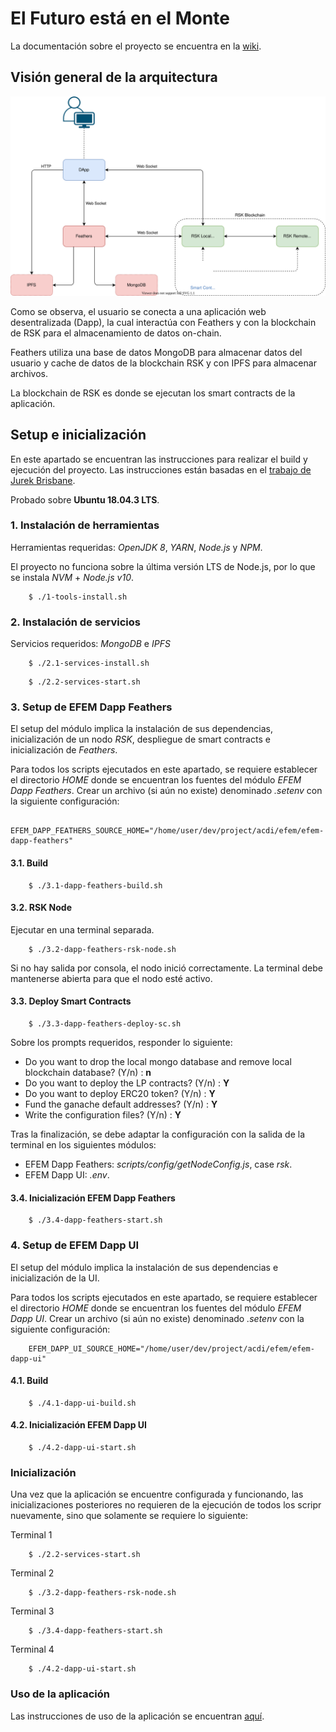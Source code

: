 # El Futuro está en el Monte

La documentación sobre el proyecto se encuentra en la [wiki](https://github.com/ACDI-Argentina/efem/wiki).

## Visión general de la arquitectura

![EFEM Arquitecture Overview](architecture-overview.svg)

Como se observa, el usuario se conecta a una aplicación web desentralizada (Dapp), la cual interactúa con Feathers y con la blockchain de RSK para el almacenamiento de datos on-chain.

Feathers utiliza una base de datos MongoDB para almacenar datos del usuario y cache de datos de la blockchain RSK y con IPFS para almacenar archivos.

La blockchain de RSK es donde se ejecutan los smart contracts de la aplicación.

## Setup e inicialización

En este apartado se encuentran las instrucciones para realizar el build y ejecución del proyecto. Las instrucciones están basadas en el [trabajo de Jurek Brisbane](https://github.com/Giveth/giveth-dapp/files/3674808/givethBuildStartScripts_2019-09-29.zip).

Probado sobre **Ubuntu 18.04.3 LTS**.


### 1. Instalación de herramientas

Herramientas requeridas: *OpenJDK 8*, *YARN*, *Node.js* y *NPM*.

El proyecto no funciona sobre la última versión LTS de Node.js, por lo que se instala *NVM* + *Node.js v10*.

```
    $ ./1-tools-install.sh
```

### 2. Instalación de servicios

Servicios requeridos: *MongoDB* e *IPFS*

```
    $ ./2.1-services-install.sh
```

```
    $ ./2.2-services-start.sh
```

### 3. Setup de EFEM Dapp Feathers

El setup del módulo implica la instalación de sus dependencias, inicialización de un nodo *RSK*, despliegue de smart contracts e inicialización de *Feathers*.

Para todos los scripts ejecutados en este apartado, se requiere establecer el directorio *HOME* donde se encuentran los fuentes del módulo *EFEM Dapp Feathers*. Crear un archivo (si aún no existe) denominado *.setenv* con la siguiente configuración:

```
    EFEM_DAPP_FEATHERS_SOURCE_HOME="/home/user/dev/project/acdi/efem/efem-dapp-feathers"
```

#### 3.1. Build

```
    $ ./3.1-dapp-feathers-build.sh
```

#### 3.2. RSK Node

Ejecutar en una terminal separada.

```
    $ ./3.2-dapp-feathers-rsk-node.sh
```

Si no hay salida por consola, el nodo inició correctamente.
La terminal debe mantenerse abierta para que el nodo esté activo.

#### 3.3. Deploy Smart Contracts

```
    $ ./3.3-dapp-feathers-deploy-sc.sh
```

Sobre los prompts requeridos, responder lo siguiente:

- Do you want to drop the local mongo database and remove local blockchain database? (Y/n) : **n**
- Do you want to deploy the LP contracts? (Y/n) : **Y**
- Do you want to deploy ERC20 token? (Y/n) : **Y**
- Fund the ganache default addresses? (Y/n) : **Y**
- Write the configuration files? (Y/n) : **Y**

Tras la finalización, se debe adaptar la configuración con la salida de la terminal en los siguientes módulos:

- EFEM Dapp Feathers: *scripts/config/getNodeConfig.js*, case *rsk*.
- EFEM Dapp UI: *.env*.

#### 3.4. Inicialización EFEM Dapp Feathers

```
    $ ./3.4-dapp-feathers-start.sh
```

### 4. Setup de EFEM Dapp UI

El setup del módulo implica la instalación de sus dependencias e inicialización de la UI.

Para todos los scripts ejecutados en este apartado, se requiere establecer el directorio *HOME* donde se encuentran los fuentes del módulo *EFEM Dapp UI*. Crear un archivo (si aún no existe) denominado *.setenv* con la siguiente configuración:

```
    EFEM_DAPP_UI_SOURCE_HOME="/home/user/dev/project/acdi/efem/efem-dapp-ui"
```

#### 4.1. Build

```
    $ ./4.1-dapp-ui-build.sh
```

#### 4.2. Inicialización EFEM Dapp UI

```
    $ ./4.2-dapp-ui-start.sh
```

### Inicialización

Una vez que la aplicación se encuentre configurada y funcionando, las inicializaciones posteriores no requieren de la ejecución de todos los scripr nuevamente, sino que solamente se requiere lo siguiente:

Terminal 1
```
    $ ./2.2-services-start.sh
```

Terminal 2
```
    $ ./3.2-dapp-feathers-rsk-node.sh
```

Terminal 3
```
    $ ./3.4-dapp-feathers-start.sh
```

Terminal 4
```
    $ ./4.2-dapp-ui-start.sh
```

### Uso de la aplicación

Las instrucciones de uso de la aplicación se encuentran [aquí](https://github.com/ACDI-Argentina/efem/wiki/Instrucciones-uso).

